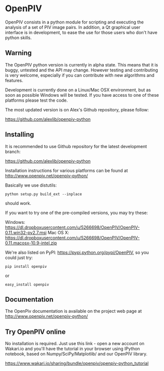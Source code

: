 # OpenPIV

OpenPIV consists in a python module for scripting and executing the analysis of 
a set of PIV image pairs. In addition, a Qt graphical user interface is in 
development, to ease the use for those users who don't have python skills.

## Warning

The OpenPIV python version is currently in alpha state. This means that
it is buggy, untested and the API may change. However testing and contributing
is very welcome, especially if you can contribute with new algorithms and features.

Development is currently done on a Linux/Mac OSX environment, but as soon as possible 
Windows will be tested. If you have access to one of these platforms
please test the code. 

The most updated version is on Alex's Github repository, please follow: 

https://github.com/alexlib/openpiv-python

## Installing

It is recommended to use Github repository for the latest development branch: 

https://github.com/alexlib/openpiv-python

Installation instructions for various platforms can be found at http://www.openpiv.net/openpiv-python/

Basically we use distutils:

    python setup.py build_ext --inplace

should work. 

If you want to try one of the pre-compiled versions, you may try these:

Windows: https://dl.dropboxusercontent.com/u/5266698/OpenPIV/OpenPIV-0.11.win32-py2.7.msi
Mac OS X: https://dl.dropboxusercontent.com/u/5266698/OpenPIV/OpenPIV-0.11.macosx-10.9-intel.zip

We're also listed on PyPI: https://pypi.python.org/pypi/OpenPIV, so you could just try:

    pip install openpiv

or 

    easy_install openpiv

## Documentation 

The OpenPiv documentation is available on the project web page at http://www.openpiv.net/openpiv-python/

## Try OpenPIV online

No installation is required. Just use this link - open a new account on Wakari.io and you'll have the tutorial in your browser using IPython notebook, based on Numpy/SciPy/Matplotlib/ and our OpenPIV library. 

https://www.wakari.io/sharing/bundle/openpiv/openpiv-python_tutorial


